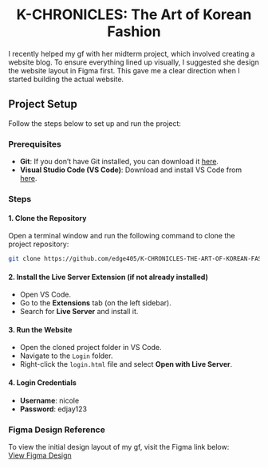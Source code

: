 <h1 style="text-align: center;">K-CHRONICLES: The Art of Korean Fashion</h1>

I recently helped my gf with her midterm project, which involved creating a website blog. To ensure everything lined up visually, I suggested she design the website layout in Figma first. This gave me a clear direction when I started building the actual website.

## Project Setup

Follow the steps below to set up and run the project:

### Prerequisites

- **Git**: If you don’t have Git installed, you can download it [here](https://git-scm.com/downloads).
- **Visual Studio Code (VS Code)**: Download and install VS Code from [here](https://code.visualstudio.com/download).

### Steps

#### 1. Clone the Repository

Open a terminal window and run the following command to clone the project repository:

```bash
git clone https://github.com/edge405/K-CHRONICLES-THE-ART-OF-KOREAN-FASHION.git
```

#### 2. Install the Live Server Extension (if not already installed)

- Open VS Code.
- Go to the **Extensions** tab (on the left sidebar).
- Search for **Live Server** and install it.

#### 3. Run the Website

- Open the cloned project folder in VS Code.
- Navigate to the `Login` folder.
- Right-click the `login.html` file and select **Open with Live Server**.

#### 4. Login Credentials

- **Username**: nicole
- **Password**: edjay123

### Figma Design Reference

To view the initial design layout of my gf, visit the Figma link below:  
[View Figma Design](https://www.figma.com/design/YFwbbofS2K5gb9EAD1HGOt/di-ko-na-alam-ses?node-id=0-1&node-type=canvas&t=Yv32ENqIE2NOqjy3-0)
